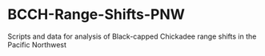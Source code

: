 # BCCH-Range-Shifts-PNW
Scripts and data for analysis of Black-capped Chickadee range shifts in the Pacific Northwest
